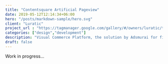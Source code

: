 ```yaml
---
title: "Contentsquare Artificial Pageview"
date: 2019-05-12T12:14:34+06:00
hero: "/posts/markdown-sample/hero.svg"
client: "Luratic"
project_url : "https://tagmanager.google.com/gallery/#/owners/luratic/templates/Belboon-Performance"
categories: ["design","development"]
description: "Visual Commerce Platform, the solution by Adsmurai for filtering “User-generated content"
draft: false
---
```


Work in progress...